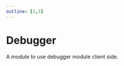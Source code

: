 ```yaml
---
outline: [2,3]
---
```

# Debugger <BadgeClient/>

A module to use debugger module client side.

<!--@include: ./autodoc/autodoc_client_functions.md-->